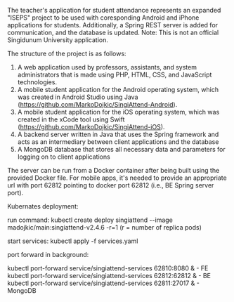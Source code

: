 The teacher's application for student attendance represents an expanded "ISEPS" project to be used with coresponding Android and iPhone applications for students. Additionally, a Spring REST server is added for communication, and the database is updated.
Note: This is not an official Singidunum University application.


The structure of the project is as follows:
1. A web application used by professors, assistants, and system administrators that is made using PHP, HTML, CSS, and JavaScript technologies.
2. A mobile student application for the Android operating system, which was created in Android Studio using Java (https://github.com/MarkoDojkic/SingiAttend-Android).
3. A mobile student application for the iOS operating system, which was created in the xCode tool using Swift (https://github.com/MarkoDojkic/SingiAttend-iOS).
4. A backend server written in Java that uses the Spring framework and acts as an intermediary between client applications and the database
5. A MongoDB database that stores all necessary data and parameters for logging on to client applications


The server can be run from a Docker container after being built using the provided Docker file.
For mobile apps, it's needed to provide an appropriate url with port 62812 pointing to docker port 62812 (i.e., BE Spring server port).

Kubernates deployment:

run command: kubectl create deploy singiattend --image madojkic/main:singiattend-v2.4.6 -r=1 
(r = number of replica pods)

start services: kubectl apply -f services.yaml

port forward in background:

kubectl port-forward service/singiattend-services 62810:8080 & - FE  
kubectl port-forward service/singiattend-services 62812:62812 & - BE  
kubectl port-forward service/singiattend-services 62811:27017 & - MongoDB